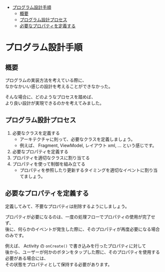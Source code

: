 - [プログラム設計手順](#プログラム設計手順)
  - [概要](#概要)
  - [プログラム設計プロセス](#プログラム設計プロセス)
  - [必要なプロパティを定義する](#必要なプロパティを定義する)


# プログラム設計手順

## 概要

プログラムの実装方法を考えている際に、  
なかなかいい感じの設計を考えることができなかった。

そんな場合に、どのようなプロセスを踏めば、  
より良い設計が実現できるのかを考えてみました。


## プログラム設計プロセス

1. 必要なクラスを定義する
   - アーキテクチャに則って、必要なクラスを定義しましょう。
   - 例えば、 Fragment, ViewModel, レイアウト xml, ... という感じです。
2. 必要なプロパティを定義する
3. プロパティを適切なクラスに割り当てる
4. プロパティを使って制御を組み立てる
   - プロパティを参照したり更新するタイミングを適切なイベントに割り当てましょう。


## 必要なプロパティを定義する

定義してみて、不要なプロパティは削除するようにしましょう。

プロパティが必要になるのは、一度の処理フローでプロパティの使用が完了せず、  
後に、何らかのイベントが発生した際に、そのプロパティが再度必要になる場合のみです。

例えば、 Activity の `onCreate()` で書き込みを行ったプロパティに対して  
後から、ユーザーが何かのボタンをタップした際に、そのプロパティを使用する必要がある場合には、  
その状態をプロパティとして保持する必要があります。


